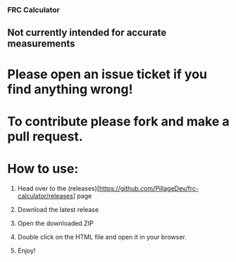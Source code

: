 ### FRC Calculator 

## Not currently intended for accurate measurements 

# Please open an issue ticket if you find anything wrong!

# To contribute please fork and make a pull request. 

# How to use:

1. Head over to the (releases)[https://github.com/PillageDev/frc-calculator/releases] page

2. Download the latest release

3. Open the downloaded ZIP

4. Double click on the HTML file and open it in your browser.  

5. Enjoy!
